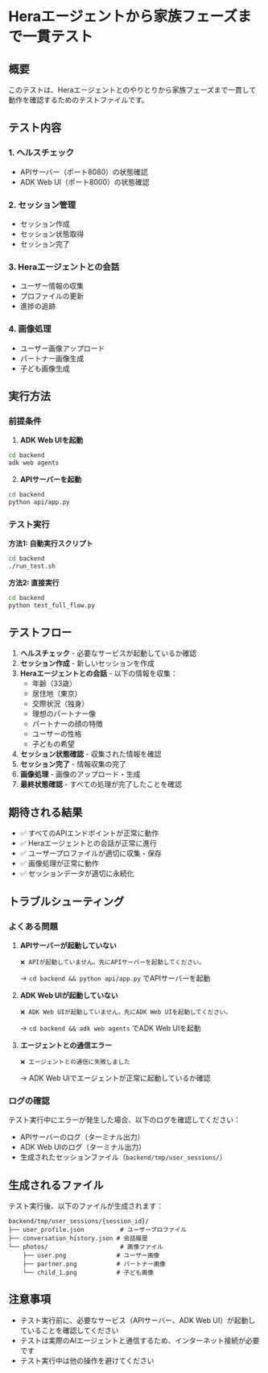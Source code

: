# Heraエージェントから家族フェーズまで一貫テスト

## 概要

このテストは、Heraエージェントとのやりとりから家族フェーズまで一貫して動作を確認するためのテストファイルです。

## テスト内容

### 1. ヘルスチェック
- APIサーバー（ポート8080）の状態確認
- ADK Web UI（ポート8000）の状態確認

### 2. セッション管理
- セッション作成
- セッション状態取得
- セッション完了

### 3. Heraエージェントとの会話
- ユーザー情報の収集
- プロファイルの更新
- 進捗の追跡

### 4. 画像処理
- ユーザー画像アップロード
- パートナー画像生成
- 子ども画像生成

## 実行方法

### 前提条件

1. **ADK Web UIを起動**
```bash
cd backend
adk web agents
```

2. **APIサーバーを起動**
```bash
cd backend
python api/app.py
```

### テスト実行

**方法1: 自動実行スクリプト**
```bash
cd backend
./run_test.sh
```

**方法2: 直接実行**
```bash
cd backend
python test_full_flow.py
```

## テストフロー

1. **ヘルスチェック** - 必要なサービスが起動しているか確認
2. **セッション作成** - 新しいセッションを作成
3. **Heraエージェントとの会話** - 以下の情報を収集：
   - 年齢（33歳）
   - 居住地（東京）
   - 交際状況（独身）
   - 理想のパートナー像
   - パートナーの顔の特徴
   - ユーザーの性格
   - 子どもの希望
4. **セッション状態確認** - 収集された情報を確認
5. **セッション完了** - 情報収集の完了
6. **画像処理** - 画像のアップロード・生成
7. **最終状態確認** - すべての処理が完了したことを確認

## 期待される結果

- ✅ すべてのAPIエンドポイントが正常に動作
- ✅ Heraエージェントとの会話が正常に進行
- ✅ ユーザープロファイルが適切に収集・保存
- ✅ 画像処理が正常に動作
- ✅ セッションデータが適切に永続化

## トラブルシューティング

### よくある問題

1. **APIサーバーが起動していない**
   ```
   ❌ APIが起動していません。先にAPIサーバーを起動してください。
   ```
   → `cd backend && python api/app.py` でAPIサーバーを起動

2. **ADK Web UIが起動していない**
   ```
   ❌ ADK Web UIが起動していません。先にADK Web UIを起動してください。
   ```
   → `cd backend && adk web agents` でADK Web UIを起動

3. **エージェントとの通信エラー**
   ```
   ❌ エージェントとの通信に失敗しました
   ```
   → ADK Web UIでエージェントが正常に起動しているか確認

### ログの確認

テスト実行中にエラーが発生した場合、以下のログを確認してください：

- APIサーバーのログ（ターミナル出力）
- ADK Web UIのログ（ターミナル出力）
- 生成されたセッションファイル（`backend/tmp/user_sessions/`）

## 生成されるファイル

テスト実行後、以下のファイルが生成されます：

```
backend/tmp/user_sessions/{session_id}/
├── user_profile.json          # ユーザープロファイル
├── conversation_history.json # 会話履歴
└── photos/                    # 画像ファイル
    ├── user.png              # ユーザー画像
    ├── partner.png           # パートナー画像
    └── child_1.png           # 子ども画像
```

## 注意事項

- テスト実行前に、必要なサービス（APIサーバー、ADK Web UI）が起動していることを確認してください
- テストは実際のAIエージェントと通信するため、インターネット接続が必要です
- テスト実行中は他の操作を避けてください
